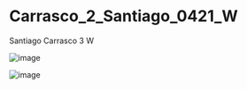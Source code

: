 # Carrasco_2_Santiago_0421_W
Santiago Carrasco 3 W

![image](https://github.com/user-attachments/assets/0b2e858f-fc63-48c5-aa9e-5c12528c80f6)

![image](https://github.com/user-attachments/assets/21ce7296-f5db-4d8d-8e03-628007db31ee)

